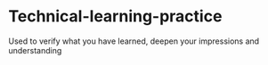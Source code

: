 # Technical-learning-practice

  Used to verify what you have learned, deepen your impressions and understanding